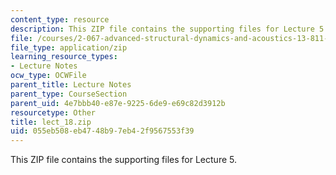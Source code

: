 ```yaml
---
content_type: resource
description: This ZIP file contains the supporting files for Lecture 5.
file: /courses/2-067-advanced-structural-dynamics-and-acoustics-13-811-spring-2004/055eb508eb4748b97eb42f9567553f39_lect_18.zip
file_type: application/zip
learning_resource_types:
- Lecture Notes
ocw_type: OCWFile
parent_title: Lecture Notes
parent_type: CourseSection
parent_uid: 4e7bbb40-e87e-9225-6de9-e69c82d3912b
resourcetype: Other
title: lect_18.zip
uid: 055eb508-eb47-48b9-7eb4-2f9567553f39
---
```

This ZIP file contains the supporting files for Lecture 5.

